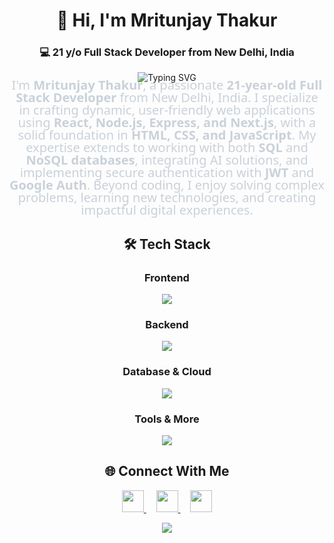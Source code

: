 <h1 align="center">👋 Hi, I'm Mritunjay Thakur</h1> <h3 align="center">💻 21 y/o Full Stack Developer from New Delhi, India</h3><p align="center"> <img src="https://readme-typing-svg.demolab.com?font=Fira+Code&size=22&duration=2800&pause=800&color=4D8CF5&center=true&vCenter=true&width=550&lines=Let's+build+something+great+together" alt="Typing SVG"> </p>
<div align="center" style="font-family: 'Segoe UI', Tahoma, Geneva, Verdana, sans-serif; line-height: 1;">
  <p style="max-width: 600px; margin-top: -20px; color: #c9d1d9; font-size: 20px;">
    I'm <strong>Mritunjay Thakur</strong>, a passionate <strong>21-year-old Full Stack Developer</strong> from New Delhi, India. 
    I specialize in crafting dynamic, user-friendly web applications using 
    <strong>React, Node.js, Express, and Next.js</strong>, with a solid foundation in 
    <strong>HTML, CSS, and JavaScript</strong>. My expertise extends to working with both 
    <strong>SQL</strong> and <strong>NoSQL databases</strong>, integrating AI solutions, and implementing secure authentication with <strong>JWT</strong> and <strong>Google Auth</strong>. 
    Beyond coding, I enjoy solving complex problems, learning new technologies, and creating impactful digital experiences.
  </p>
</div>


 <h2 align="center">🛠️ Tech Stack</h2> 
<p align="center"><h3 align="center">Frontend</h3> <p align="center"> <img src="https://skillicons.dev/icons?i=html,css,js,tailwind,bootstrap,react,nextjs,redis"/> </p> <h3 align="center">Backend</h3> <p align="center"> <img src="https://skillicons.dev/icons?i=nodejs,express,nestjs,restapi"/> </p> <h3 align="center">Database & Cloud</h3> <p align="center"> <img src="https://skillicons.dev/icons?i=mongodb,postgres,redis,github,aws,vercel"/> </p> <h3 align="center">Tools & More</h3> <p align="center"> <img src="https://skillicons.dev/icons?i=git,github,postman,figma,ai,jwt,google"/> </p> </p>

 <h2 align="center">🌐 Connect With Me</h2> 
<p align="center"> <a href="https://www.linkedin.com/in/mritunjay-thakur-jay/" target="_blank"> <img src="https://img.shields.io/badge/LinkedIn-0077B5?style=for-the-badge&logo=linkedin&logoColor=white" height="35"> </a> &nbsp;&nbsp;&nbsp; <a href="https://www.instagram.com/___jaythakur___/" target="_blank"> <img src="https://img.shields.io/badge/Instagram-E4405F?style=for-the-badge&logo=instagram&logoColor=white" height="35"> </a> &nbsp;&nbsp;&nbsp; <a href="mailto:mritunjaythakur903@gmail.com"> <img src="https://img.shields.io/badge/Gmail-D14836?style=for-the-badge&logo=gmail&logoColor=white" height="35"> </a> </p>
<p align="center"> <img src="https://capsule-render.vercel.app/api?type=waving&color=4D8CF5&height=120&section=footer&fontSize=30" /> </div>
